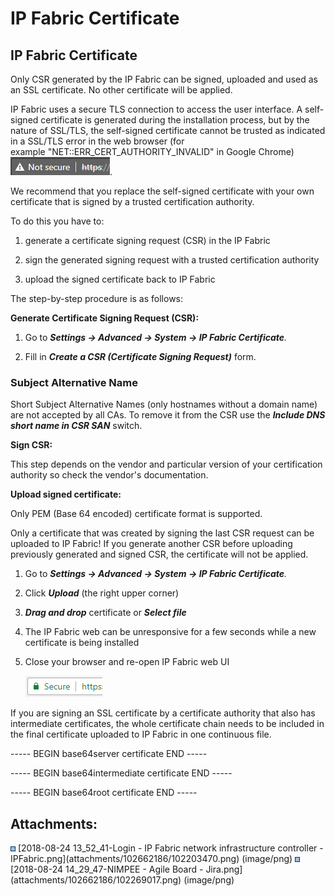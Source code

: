 # IP Fabric Certificate

## IP Fabric Certificate

<div>

<div>

Only CSR generated by the IP Fabric can be signed, uploaded and used as
an SSL certificate. No other certificate will be applied.

</div>

</div>

IP Fabric uses a secure TLS connection to access the user interface. A
self-signed certificate is generated during the installation process,
but by the nature of SSL/TLS, the self-signed certificate cannot be
trusted as indicated in a SSL/TLS error in the web browser (for
example "NET::ERR_CERT_AUTHORITY_INVALID" in Google
Chrome)<img src="attachments/102662186/102203470.png" loading="lazy" data-image-src="attachments/102662186/102203470.png" data-unresolved-comment-count="0" data-linked-resource-id="102203470" data-linked-resource-version="1" data-linked-resource-type="attachment" data-linked-resource-default-alias="2018-08-24 13_52_41-Login - IP Fabric network infrastructure controller - IPFabric.png" data-base-url="https://ipfabric.atlassian.net/wiki" data-linked-resource-content-type="image/png" data-linked-resource-container-id="102662186" data-linked-resource-container-version="9" data-media-id="397ab8fa-b5fa-44a3-8487-d4550a4e06d3" data-media-type="file" />.

We recommend that you replace the self-signed certificate with your own
certificate that is signed by a trusted certification authority.

To do this you have to:

1.  generate a certificate signing request (CSR) in the IP Fabric

2.  sign the generated signing request with a trusted certification
    authority

3.  upload the signed certificate back to IP Fabric

The step-by-step procedure is as follows:

**Generate Certificate Signing Request (CSR):**

1.  Go to ***Settings → Advanced → System → IP Fabric Certificate**.*

2.  Fill in ***Create a CSR (Certificate Signing Request)*** form.

<div>

<div>

### Subject Alternative Name

Short Subject Alternative Names (only hostnames without a domain name)
are not accepted by all CAs. To remove it from the CSR use
the ***Include DNS short name in CSR SAN*** switch.

</div>

</div>

**Sign CSR:**

This step depends on the vendor and particular version of your
certification authority so check the vendor's documentation.

**Upload signed certificate:**

<div>

<div>

Only PEM (Base 64 encoded) certificate format is supported.

</div>

</div>

<div>

<div>

Only a certificate that was created by signing the last CSR request can
be uploaded to IP Fabric! If you generate another CSR before uploading
previously generated and signed CSR, the certificate will not be
applied.

</div>

</div>

1.  Go to ***Settings → Advanced → System → IP Fabric Certificate**.*

2.  Click ***Upload*** (the right upper corner)

3.  ***Drag and drop*** certificate or ***Select file***

4.  The IP Fabric web can be unresponsive for a few seconds while a new
    certificate is being installed

5.  Close your browser and re-open IP Fabric web UI  

    <img src="attachments/102662186/102269017.png" class="image-left" loading="lazy" data-image-src="attachments/102662186/102269017.png" data-height="34" data-width="123" data-unresolved-comment-count="0" data-linked-resource-id="102269017" data-linked-resource-version="1" data-linked-resource-type="attachment" data-linked-resource-default-alias="2018-08-24 14_29_47-NIMPEE - Agile Board - Jira.png" data-base-url="https://ipfabric.atlassian.net/wiki" data-linked-resource-content-type="image/png" data-linked-resource-container-id="102662186" data-linked-resource-container-version="9" data-media-id="fc12f42e-1589-4af9-8be2-e4d974bfd763" data-media-type="file" />

<div>

<div>

If you are signing an SSL certificate by a certificate authority that
also has intermediate certificates, the whole certificate chain needs to
be included in the final certificate uploaded to IP Fabric in one
continuous file.

----- BEGIN base64server certificate END -----

----- BEGIN base64intermediate certificate END -----

----- BEGIN base64root certificate END -----

</div>

</div>

<div class="pageSectionHeader">

## Attachments:

</div>

<div class="greybox" align="left">

<img src="images/icons/bullet_blue.gif" width="8" height="8" />
[2018-08-24 13_52_41-Login - IP Fabric network infrastructure controller
- IPFabric.png](attachments/102662186/102203470.png) (image/png)  
<img src="images/icons/bullet_blue.gif" width="8" height="8" />
[2018-08-24 14_29_47-NIMPEE - Agile Board -
Jira.png](attachments/102662186/102269017.png) (image/png)  

</div>

